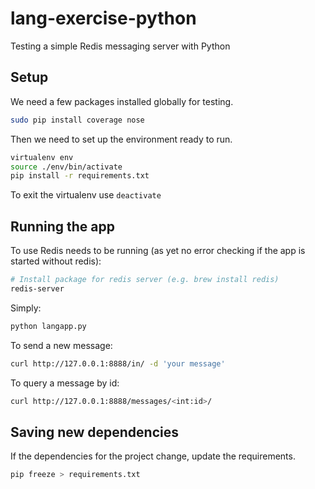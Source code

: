 # lang-exercise-python
Testing a simple Redis messaging server with Python

## Setup
We need a few packages installed globally for testing.
```bash
sudo pip install coverage nose
```

Then we need to set up the environment ready to run.
```bash
virtualenv env
source ./env/bin/activate
pip install -r requirements.txt
```

To exit the virtualenv use `deactivate`

## Running the app
To use Redis needs to be running (as yet no error checking if the app is started without redis):
```bash
# Install package for redis server (e.g. brew install redis)
redis-server
```

Simply:
```bash
python langapp.py
```

To send a new message:
```bash
curl http://127.0.0.1:8888/in/ -d 'your message'
```

To query a message by id:
```bash
curl http://127.0.0.1:8888/messages/<int:id>/
```

## Saving new dependencies
If the dependencies for the project change, update the requirements.
```bash
pip freeze > requirements.txt
```
